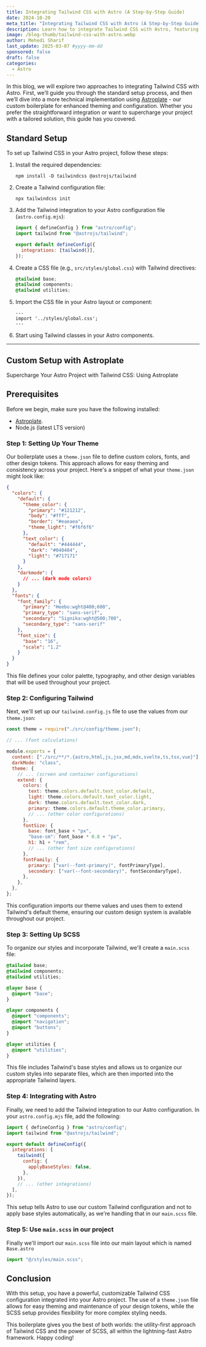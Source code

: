 ```yaml
---
title: Integrating Tailwind CSS with Astro (A Step-by-Step Guide)
date: 2024-10-20
meta_title: "Integrating Tailwind CSS with Astro (A Step-by-Step Guide)"
description: Learn how to integrate Tailwind CSS with Astro, featuring a standard setup and an advanced configuration using the Astroplate boilerplate for enhanced theming and design flexibility.
image: /blog-thumb/tailwind-css-with-astro.webp
author: Mehedi Sharif
last_update: 2025-03-07 #yyyy-mm-dd
sponsored: false
draft: false
categories:
  - Astro
---
```


<Toc level="h2 h3 h4" />

In this blog, we will explore two approaches to integrating Tailwind CSS with Astro. First, we’ll guide you through the standard setup process, and then we’ll dive into a more technical implementation using <A href="https://github.com/zeon-studio/astroplate">Astroplate</A> - our custom boilerplate for enhanced theming and configuration. Whether you prefer the straightforward integration or want to supercharge your project with a tailored solution, this guide has you covered.

## Standard Setup

To set up Tailwind CSS in your Astro project, follow these steps:

1. Install the required dependencies:

   ```
   npm install -D tailwindcss @astrojs/tailwind
   ```

2. Create a Tailwind configuration file:

   ```
   npx tailwindcss init
   ```

3. Add the Tailwind integration to your Astro configuration file (`astro.config.mjs`):

   ```javascript
   import { defineConfig } from "astro/config";
   import tailwind from "@astrojs/tailwind";

   export default defineConfig({
     integrations: [tailwind()],
   });
   ```

4. Create a CSS file (e.g., `src/styles/global.css`) with Tailwind directives:

   ```css
   @tailwind base;
   @tailwind components;
   @tailwind utilities;
   ```

5. Import the CSS file in your Astro layout or component:

   ```astro
   ---
   import '../styles/global.css';
   ---
   ```

6. Start using Tailwind classes in your Astro components.

---

## Custom Setup with Astroplate

Supercharge Your Astro Project with Tailwind CSS: Using Astroplate

## Prerequisites

Before we begin, make sure you have the following installed:

- <A href="https://github.com/zeon-studio/astroplate">Astroplate</A>.
- Node.js (latest LTS version)

### Step 1: Setting Up Your Theme

Our boilerplate uses a `theme.json` file to define custom colors, fonts, and other design tokens. This approach allows for easy theming and consistency across your project. Here's a snippet of what your `theme.json` might look like:

```json
{
  "colors": {
    "default": {
      "theme_color": {
        "primary": "#121212",
        "body": "#fff",
        "border": "#eaeaea",
        "theme_light": "#f6f6f6"
      },
      "text_color": {
        "default": "#444444",
        "dark": "#040404",
        "light": "#717171"
      }
    },
    "darkmode": {
      // ... (dark mode colors)
    }
  },
  "fonts": {
    "font_family": {
      "primary": "Heebo:wght@400;600",
      "primary_type": "sans-serif",
      "secondary": "Signika:wght@500;700",
      "secondary_type": "sans-serif"
    },
    "font_size": {
      "base": "16",
      "scale": "1.2"
    }
  }
}
```

This file defines your color palette, typography, and other design variables that will be used throughout your project.

### Step 2: Configuring Tailwind

Next, we'll set up our `tailwind.config.js` file to use the values from our `theme.json`:

```javascript
const theme = require("./src/config/theme.json");

// ... (font calculations)

module.exports = {
  content: ["./src/**/*.{astro,html,js,jsx,md,mdx,svelte,ts,tsx,vue}"],
  darkMode: "class",
  theme: {
    // ... (screen and container configurations)
    extend: {
      colors: {
        text: theme.colors.default.text_color.default,
        light: theme.colors.default.text_color.light,
        dark: theme.colors.default.text_color.dark,
        primary: theme.colors.default.theme_color.primary,
        // ... (other color configurations)
      },
      fontSize: {
        base: font_base + "px",
        "base-sm": font_base * 0.8 + "px",
        h1: h1 + "rem",
        // ... (other font size configurations)
      },
      fontFamily: {
        primary: ["var(--font-primary)", fontPrimaryType],
        secondary: ["var(--font-secondary)", fontSecondaryType],
      },
    },
  },
};
```

This configuration imports our theme values and uses them to extend Tailwind's default theme, ensuring our custom design system is available throughout our project.

### Step 3: Setting Up SCSS

To organize our styles and incorporate Tailwind, we'll create a `main.scss` file:

```scss
@tailwind base;
@tailwind components;
@tailwind utilities;

@layer base {
  @import "base";
}

@layer components {
  @import "components";
  @import "navigation";
  @import "buttons";
}

@layer utilities {
  @import "utilities";
}
```

This file includes Tailwind's base styles and allows us to organize our custom styles into separate files, which are then imported into the appropriate Tailwind layers.

### Step 4: Integrating with Astro

Finally, we need to add the Tailwind integration to our Astro configuration. In your `astro.config.mjs` file, add the following:

```javascript
import { defineConfig } from "astro/config";
import tailwind from "@astrojs/tailwind";

export default defineConfig({
  integrations: [
    tailwind({
      config: {
        applyBaseStyles: false,
      },
    }),
    // ... (other integrations)
  ],
});
```

This setup tells Astro to use our custom Tailwind configuration and not to apply base styles automatically, as we're handling that in our `main.scss` file.

### Step 5: Use `main.scss` in our project

Finally we'll import our `main.scss` file into our main layout which is named `Base.astro`

```js
import "@/styles/main.scss";
```

## Conclusion

With this setup, you have a powerful, customizable Tailwind CSS configuration integrated into your Astro project. The use of a `theme.json` file allows for easy theming and maintenance of your design tokens, while the SCSS setup provides flexibility for more complex styling needs.

This boilerplate gives you the best of both worlds: the utility-first approach of Tailwind CSS and the power of SCSS, all within the lightning-fast Astro framework. Happy coding!
